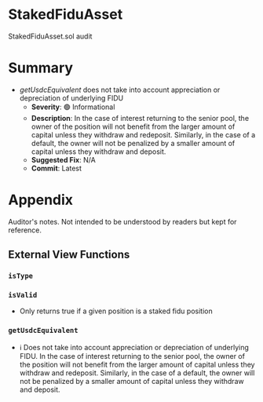 # StakedFiduAsset

StakedFiduAsset.sol audit

# Summary

- _getUsdcEquivalent_ does not take into account appreciation or depreciation of underlying FIDU
  - **Severity**: 🟢 Informational
  - **Description**: In the case of interest returning to the senior pool, the owner of the position
    will not benefit from the larger amount of capital unless they withdraw and
    redeposit. Similarly, in the case of a default, the owner will not be penalized
    by a smaller amount of capital unless they withdraw and deposit.
  - **Suggested Fix**: N/A
  - **Commit**: Latest

# Appendix

Auditor's notes. Not intended to be understood by readers but kept for reference.

## External View Functions

### `isType`

### `isValid`

- Only returns true if a given position is a staked fidu position

### `getUsdcEquivalent`

- ℹ️ Does not take into account appreciation or depreciation of underlying FIDU.
  In the case of interest returning to the senior pool, the owner of the position
  will not benefit from the larger amount of capital unless they withdraw and
  redeposit. Similarly, in the case of a default, the owner will not be penalized
  by a smaller amount of capital unless they withdraw and deposit.
